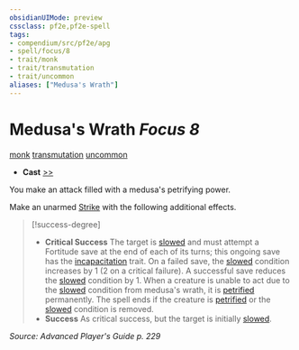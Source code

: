 ```yaml
---
obsidianUIMode: preview
cssclass: pf2e,pf2e-spell
tags:
- compendium/src/pf2e/apg
- spell/focus/8
- trait/monk
- trait/transmutation
- trait/uncommon
aliases: ["Medusa's Wrath"]
---
```

# Medusa's Wrath *Focus 8*   
[monk](../../Rules/traits/monk.md)  [transmutation](../../Rules/traits/transmutation.md)  [uncommon](../../Rules/traits/uncommon.md)  

- **Cast** [>>](../../Rules/core-rulebook/chapter-9-playing-the-game.md#Actions "Two-Action") 

You make an attack filled with a medusa's petrifying power.

Make an unarmed [Strike](../../Rules/actions/strike.md) with the following additional effects.

> [!success-degree] 
> - **Critical Success** The target is [slowed](../../Rules/conditions.md#Slowed) and must attempt a Fortitude save at the end of each of its turns; this ongoing save has the [incapacitation](../../Rules/traits/incapacitation.md) trait. On a failed save, the [slowed](../../Rules/conditions.md#Slowed) condition increases by 1 (2 on a critical failure). A successful save reduces the [slowed](../../Rules/conditions.md#Slowed) condition by 1. When a creature is unable to act due to the [slowed](../../Rules/conditions.md#Slowed) condition from medusa's wrath, it is [petrified](../../Rules/conditions.md#Petrified) permanently. The spell ends if the creature is [petrified](../../Rules/conditions.md#Petrified) or the [slowed](../../Rules/conditions.md#Slowed) condition is removed.
> - **Success** As critical success, but the target is initially [slowed](../../Rules/conditions.md#Slowed).

*Source: Advanced Player's Guide p. 229*